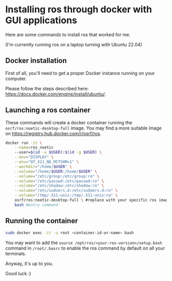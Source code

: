 # Installing ros through docker with GUI applications

Here are some commands to install ros that worked for me.

(I'm currently running ros on a laptop turning with Ubuntu 22.04)

## Docker installation

First of all, you'll need to get a proper Docker instance running on your computer.

Please follow the steps described here: https://docs.docker.com/engine/install/ubuntu/.

## Launching a ros container

These commands will create a docker container running the `osrf/ros:noetic-desktop-full` image.
You may find a more suitable image on https://registry.hub.docker.com/r/osrf/ros.

```bash
docker run -it \
    --name=ros_noetic
    --user=$(id -u $USER):$(id -g $USER) \
    --env="DISPLAY" \
    --env="QT_X11_NO_MITSHM=1" \
    --workdir="/home/$USER" \
    --volume="/home/$USER:/home/$USER" \
    --volume="/etc/group:/etc/group:ro" \
    --volume="/etc/passwd:/etc/passwd:ro" \
    --volume="/etc/shadow:/etc/shadow:ro" \
    --volume="/etc/sudoers.d:/etc/sudoers.d:ro" \
    --volume="/tmp/.X11-unix:/tmp/.X11-unix:rw" \
    osrf/ros:noetic-desktop-full \ #replace with your specific ros image
    bash #entry command
```
## Running the container

```bash
sudo docker exec -it -u root <container-id-or-name> bash
```

You may want to add the `source /opt/ros/<your-ros-version>/setup.bash` command in `/root/.basrc` to enable the ros command by default on all your terminals.

Anyway, it's up to you.

Good luck :)